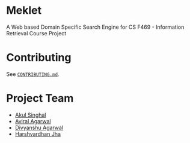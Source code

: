 # Meklet
A Web based Domain Specific Search Engine for CS F469 - Information Retrieval Course Project 

# Contributing
See [`CONTRIBUTING.md`](CONTRIBUTING.md).

# Project Team
+ [Akul Singhal](https://github.com/arcane810)
+ [Aviral Agarwal](https://github.com/Aviral14)
+ [Divyanshu Agarwal](https://github.com/agrawal-d)
+ [Harshvardhan Jha](https://github.com/HarshvardhanJha1)
